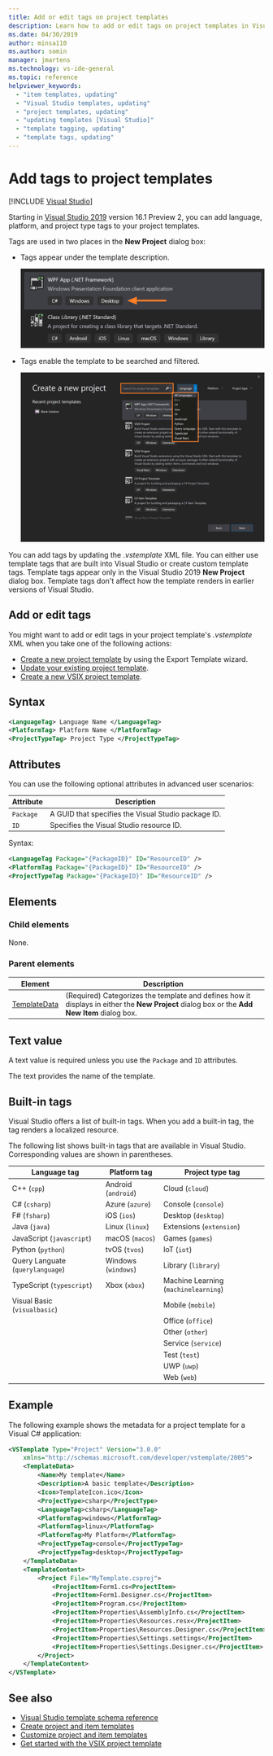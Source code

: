 ```yaml
---
title: Add or edit tags on project templates
description: Learn how to add or edit tags on project templates in Visual Studio.
ms.date: 04/30/2019
author: minsa110
ms.author: somin
manager: jmartens
ms.technology: vs-ide-general
ms.topic: reference
helpviewer_keywords:
  - "item templates, updating"
  - "Visual Studio templates, updating"
  - "project templates, updating"
  - "updating templates [Visual Studio]"
  - "template tagging, updating"
  - "template tags, updating"
---
```

# Add tags to project templates

 [!INCLUDE [Visual Studio](~/includes/applies-to-version/vs-not-mac.md)]

Starting in [Visual Studio 2019](https://visualstudio.microsoft.com/downloads/) version 16.1 Preview 2, you can add language, platform, and project type tags to your project templates. 

Tags are used in two places in the **New Project** dialog box:

- Tags appear under the template description.

   ![Project template with tags in the New Project dialog box](media/npd-item-with-template-tags.png)

- Tags enable the template to be searched and filtered.

   ![Search and filter in the New Project dialog box](media/npd-search-and-filter.png)

You can add tags by updating the *.vstemplate* XML file. You can either use template tags that are built into Visual Studio or create custom template tags. Template tags appear only in the Visual Studio 2019 **New Project** dialog box. Template tags don't affect how the template renders in earlier versions of Visual Studio.

## Add or edit tags

You might want to add or edit tags in your project template's *.vstemplate* XML when you take one of the following actions:

* [Create a new project template](how-to-create-project-templates.md) by using the Export Template wizard.
* [Update your existing project template](how-to-update-existing-templates.md).
* [Create a new VSIX project template](../extensibility/getting-started-with-the-vsix-project-template.md).

## Syntax

```xml
<LanguageTag> Language Name </LanguageTag>
<PlatformTag> Platform Name </PlatformTag>
<ProjectTypeTag> Project Type </ProjectTypeTag>
```

## Attributes

You can use the following optional attributes in advanced user scenarios:

|Attribute|Description|
|---------------|-----------------|
|`Package`|A GUID that specifies the Visual Studio package ID.|
|`ID`|Specifies the Visual Studio resource ID.|

Syntax:

```xml
<LanguageTag Package="{PackageID}" ID="ResourceID" />
<PlatformTag Package="{PackageID}" ID="ResourceID" />
<ProjectTypeTag Package="{PackageID}" ID="ResourceID" />
```

## Elements

### Child elements

None.

### Parent elements

|Element|Description|
|-------------|-----------------|
|[TemplateData](../extensibility/templatedata-element-visual-studio-templates.md)|(Required) Categorizes the template and defines how it displays in either the **New Project** dialog box or the **Add New Item** dialog box.|

## Text value

A text value is required unless you use the `Package` and `ID` attributes.

The text provides the name of the template.

## Built-in tags

Visual Studio offers a list of built-in tags. When you add a built-in tag, the tag renders a localized resource. 

The following list shows built-in tags that are available in Visual Studio. Corresponding values are shown in parentheses.

| Language tag | Platform tag | Project type tag |
| -- | -- | -- |
| C++ (`cpp`) | Android (`android`) | Cloud (`cloud`) |
| C# (`csharp`) | Azure (`azure`) | Console (`console`) |
| F# (`fsharp`) | iOS (`ios`) | Desktop (`desktop`) |
| Java (`java`) | Linux (`linux`) | Extensions (`extension`) |
| JavaScript (`javascript`) | macOS (`macos`) | Games (`games`) |
| Python (`python`) | tvOS (`tvos`) | IoT (`iot`) |
| Query Languate (`querylanguage`) | Windows (`windows`) | Library (`library`) |
| TypeScript (`typescript`) | Xbox (`xbox`) | Machine Learning (`machinelearning`) |
| Visual Basic (`visualbasic`) | | Mobile (`mobile`) |
| | | Office (`office`) |
| | | Other (`other`) |
| | | Service (`service`) |
| | | Test (`test`) |
| | | UWP (`uwp`) |
| | | Web (`web`) |

## Example

The following example shows the metadata for a project template for a Visual C# application:

```xml
<VSTemplate Type="Project" Version="3.0.0"
    xmlns="http://schemas.microsoft.com/developer/vstemplate/2005">
    <TemplateData>
        <Name>My template</Name>
        <Description>A basic template</Description>
        <Icon>TemplateIcon.ico</Icon>
        <ProjectType>csharp</ProjectType>
        <LanguageTag>csharp</LanguageTag>
        <PlatformTag>windows</PlatformTag>
        <PlatformTag>linux</PlatformTag>
        <PlatformTag>My Platform</PlatformTag>
        <ProjectTypeTag>console</ProjectTypeTag>
        <ProjectTypeTag>desktop</ProjectTypeTag>
    </TemplateData>
    <TemplateContent>
        <Project File="MyTemplate.csproj">
            <ProjectItem>Form1.cs<ProjectItem>
            <ProjectItem>Form1.Designer.cs</ProjectItem>
            <ProjectItem>Program.cs</ProjectItem>
            <ProjectItem>Properties\AssemblyInfo.cs</ProjectItem>
            <ProjectItem>Properties\Resources.resx</ProjectItem>
            <ProjectItem>Properties\Resources.Designer.cs</ProjectItem>
            <ProjectItem>Properties\Settings.settings</ProjectItem>
            <ProjectItem>Properties\Settings.Designer.cs</ProjectItem>
        </Project>
    </TemplateContent>
</VSTemplate>
```

## See also

- [Visual Studio template schema reference](../extensibility/visual-studio-template-schema-reference.md)
- [Create project and item templates](creating-project-and-item-templates.md)
- [Customize project and item templates](customizing-project-and-item-templates.md)
- [Get started with the VSIX project template](../extensibility/getting-started-with-the-vsix-project-template.md)

